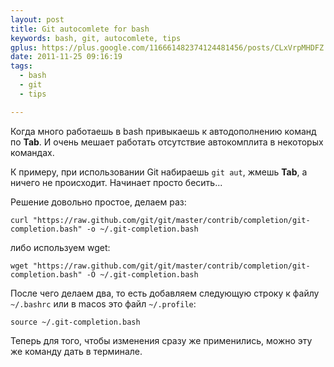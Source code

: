 ```yaml
---
layout: post
title: Git autocomlete for bash
keywords: bash, git, autocomlete, tips
gplus: https://plus.google.com/116661482374124481456/posts/CLxVrpMHDFZ
date: 2011-11-25 09:16:19
tags:
  - bash
  - git 
  - tips

--- 
```

Когда много работаешь в bash привыкаешь к автодополнению команд по **Tab**. И очень мешает
работать отсутствие автокомплита в некоторых командах.

К примеру, при использовании Git набираешь `git aut`, жмешь **Tab**, а ничего не
происходит.  Начинает просто бесить...

Решение довольно простое, делаем раз:

    curl "https://raw.github.com/git/git/master/contrib/completion/git-completion.bash" -o ~/.git-completion.bash

либо используем wget:

    wget "https://raw.github.com/git/git/master/contrib/completion/git-completion.bash" -O ~/.git-completion.bash

После чего делаем два, то есть добавляем следующую строку к файлу `~/.bashrc` или в macos
это файл `~/.profile`:

    source ~/.git-completion.bash

Теперь для того, чтобы изменения сразу же применились, можно эту же команду дать в
терминале.
